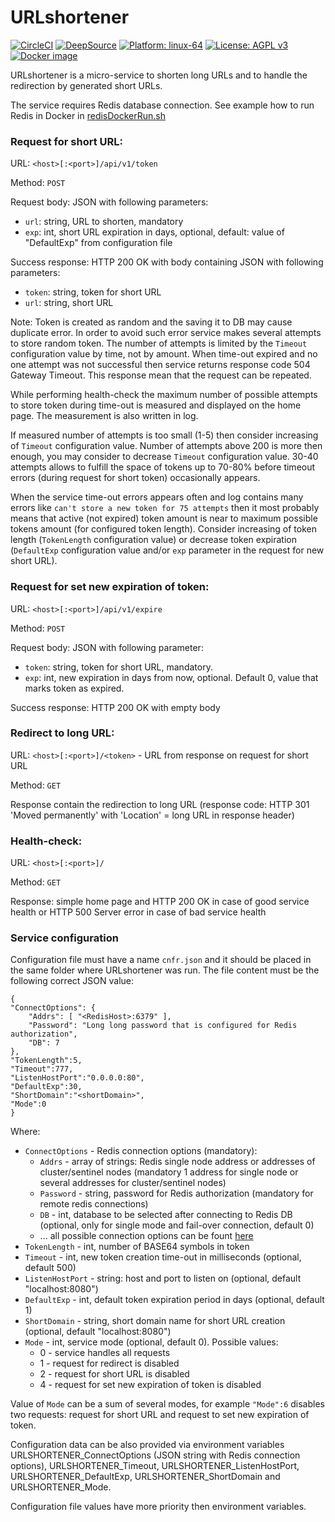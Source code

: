 # URLshortener
[![CircleCI](https://circleci.com/gh/slytomcat/URLshortener.svg?style=svg)](https://circleci.com/gh/slytomcat/URLshortener)
[![DeepSource](https://img.shields.io/badge/Deepsource-Passed-brightgreen)](https://deepsource.io/gh/slytomcat/URLshortener)
[![Platform: linux-64](https://img.shields.io/badge/Platform-linux--64-blue)]()
[![License: AGPL v3](https://img.shields.io/badge/License-AGPL%20v3-blue.svg)](https://www.gnu.org/licenses/agpl-3.0)
[![Docker image](https://img.shields.io/badge/Docker-image-blue)](https://hub.docker.com/r/slytomcat/urlshortener)

URLshortener is a micro-service to shorten long URLs and to handle the redirection by generated short URLs.

The service requires Redis database connection. See example how to run Redis in Docker in [redisDockerRun.sh](https://github.com/slytomcat/URLshortener/blob/master/redisDockerRun.sh)


### Request for short URL:

URL: `<host>[:<port>]/api/v1/token`

Method: `POST`

Request body: JSON with following parameters:

- `url`: string, URL to shorten, mandatory
- `exp`: int, short URL expiration in days, optional, default: value of "DefaultExp" from configuration file

Success response: HTTP 200 OK with body containing JSON with following parameters:

- `token`: string, token for short URL
- `url`: string, short URL

Note: Token is created as random and the saving it to DB may cause duplicate error. In order to avoid such error service makes several attempts to store random token. The number of attempts is limited by the `Timeout` configuration value by time, not by amount. When time-out expired and no one attempt was not successful then service returns response code 504 Gateway Timeout. This response mean that the request can be repeated.  

While performing health-check the maximum number of possible attempts to store token during time-out is measured and displayed on the home page. The measurement is also written in log.

If measured number of attempts is too small (1-5) then consider increasing of `Timeout` configuration value. Number of attempts above 200 is more then enough, you may consider to decrease `Timeout` configuration value. 30-40 attempts allows to fulfill the space of tokens up to 70-80% before timeout errors (during request for short token) occasionally appears.

When the service time-out errors appears often and log contains many errors like `can't store a new token for 75 attempts` then it most probably means that active (not expired) token amount is near to maximum possible tokens amount (for configured token length). Consider increasing of token length (`TokenLength` configuration value) or decrease token expiration (`DefaultExp` configuration value and/or `exp` parameter in the request for new short URL).



### Request for set new expiration of token:

URL: `<host>[:<port>]/api/v1/expire`

Method: `POST`

Request body: JSON with following parameter:

- `token`: string, token for short URL, mandatory.
- `exp`: int, new expiration in days from now, optional. Default 0, value that marks token as expired.

Success response: HTTP 200 OK with empty body

### Redirect to long URL:
URL: `<host>[:<port>]/<token>` - URL from response on request for short URL

Method: `GET`

Response contain the redirection to long URL (response code: HTTP 301 'Moved permanently' with 'Location' = long URL in response header)

### Health-check:
URL: `<host>[:<port>]/`

Method: `GET`

Response: simple home page and HTTP 200 OK in case of good service health or HTTP 500 Server error in case of bad service health


### Service configuration

Configuration file must have a name `cnfr.json` and it should be placed in the same folder where URLshortener was run. The file content must be the following correct JSON value:

    {
    "ConnectOptions": {
        "Addrs": [ "<RedisHost>:6379" ],
        "Password": "Long long password that is configured for Redis authorization",
        "DB": 7
    },
    "TokenLength":5,
    "Timeout":777,
    "ListenHostPort":"0.0.0.0:80",
    "DefaultExp":30,
    "ShortDomain":"<shortDomain>",
    "Mode":0
    }

Where:

- `ConnectOptions` - Redis connection options (mandatory):
    - `Addrs` - array of strings: Redis single node address or addresses of cluster/sentinel nodes (mandatory 1 address for single node or several addresses for cluster/sentinel nodes)
    - `Password` - string, password for Redis authorization (mandatory for remote redis connections)
    - `DB` - int, database to be selected after connecting to Redis DB (optional, only for single mode and fail-over connection, default 0)
    - ... all possible connection options can be fount [here](https://godoc.org/github.com/go-redis/redis#UniversalOptions)
- `TokenLength` - int, number of BASE64 symbols in token
- `Timeout` - int, new token creation time-out in milliseconds (optional, default 500)
- `ListenHostPort` - string: host and port to listen on (optional, default "localhost:8080")
- `DefaultExp` - int, default token expiration period in days (optional, default 1)
- `ShortDomain` - string, short domain name for short URL creation (optional, default "localhost:8080")
- `Mode` - int, service mode (optional, default 0). Possible values:
    - 0 - service handles all requests
    - 1 - request for redirect is disabled
    - 2 - request for short URL is disabled
    - 4 - request for set new expiration of token is disabled

Value of `Mode` can be a sum of several modes, for example `"Mode":6` disables two requests: request for short URL and request to set new expiration of token.

Configuration data can be also provided via environment variables URLSHORTENER_ConnectOptions (JSON string with Redis connection options), URLSHORTENER_Timeout, URLSHORTENER_ListenHostPort, URLSHORTENER_DefaultExp, URLSHORTENER_ShortDomain and URLSHORTENER_Mode.

Configuration file values have more priority then environment variables.
